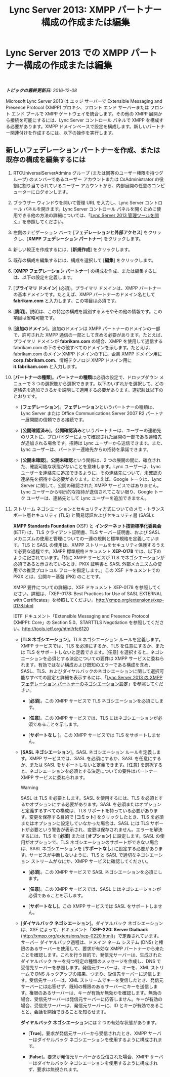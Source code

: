 ﻿---
title: 'Lync Server 2013: XMPP パートナー構成の作成または編集'
TOCTitle: XMPP パートナー構成の作成または編集
ms:assetid: 362dbe5e-8ee9-4aba-8c26-5907312b4a60
ms:mtpsurl: https://technet.microsoft.com/ja-jp/library/JJ552447(v=OCS.15)
ms:contentKeyID: 49115211
ms.date: 12/10/2016
mtps_version: v=OCS.15
ms.translationtype: HT
---

# Lync Server 2013 での XMPP パートナー構成の作成または編集

 

_**トピックの最終更新日:** 2016-12-08_

Microsoft Lync Server 2013 は エッジ サーバーで Extensible Messaging and Presence Protocol (XMPP) プロキシ、フロント エンド サーバーまたは フロント エンド プールで XMPP ゲートウェイを統合します。その他の XMPP 展開から接続を可能にするには、Lync Server コントロール パネルで XMPP を構成する必要があります。XMPP ドメインベースで設定を構成します。新しいパートナー関連付けを作成するには、以下の操作を実行します。

## 新しいフェデレーション パートナーを作成、または既存の構成を編集するには

1.  RTCUniversalServerAdmins グループ (または同等のユーザー権限を持つグループ) のメンバーであるユーザー アカウントまたは CsAdministrator の役割に割り当てられているユーザー アカウントから、内部展開の任意のコンピューターにログオンします。

2.  ブラウザー ウィンドウを開いて管理 URL を入力し、Lync Server コントロール パネルを開きます。Lync Server コントロール パネルを開くために使用できる他の方法の詳細については、「[Lync Server 2013 管理ツールを開く](lync-server-2013-open-lync-server-administrative-tools.md)」を参照してください。

3.  左側のナビゲーション バーで \[**フェデレーションと外部アクセス**\] をクリックし、\[**XMPP フェデレーション パートナー**\] をクリックします。

4.  新しい較正を作成するには、\[**新規作成**\] をクリックします。

5.  既存の構成を編集するには、構成を選択して \[**編集**\] をクリックします。

6.  \[**XMPP フェデレーション パートナー**\] の構成を作成、または編集するには、以下の設定を定義します。

7.  \[**プライマリ ドメイン**\] (必須)。プライマリ ドメインは、XMPP パートナーの基本ドメインです。たとえば、XMPP パートナーのドメイン名として **fabrikam.com** と入力します。この項目は必須です。

8.  \[**説明**\]。説明は、この特定の構成を識別するメモやその他の情報です。この項目は省略可能です。

9.  \[**追加のドメイン**\]。追加のドメインは XMPP パートナーのドメインの一部で、許可された XMPP 通信の一部として含める必要があります。たとえば、プライマリ ドメインが **fabrikam.com** の場合、XMPP を使用して通信する fabrikam.com の下のその他すべてのドメインを示します。たとえば、fabrikam.com のメイン XMPP ドメインの下に、企業 XMPP ドメイン用に **corp.fabrikam.com**、情報テクノロジ XMPP ドメイン用に **it.fabrikam.com** と入力します。

10. \[**パートナーの種類**\]。**パートナーの種類**は必須の設定で、ドロップダウン メニューで 3 つの選択肢から選択できます。以下のいずれかを選択して、どの連絡先を追加できるかを説明して適用する必要があります。選択肢は以下のとおりです。
    
      - \[**フェデレーション**\]。**フェデレーション**というパートナーの種類は、Lync Server または Office Communications Server 2007 R2 パートナー展開間の信頼できる接続です。
    
      - \[**公開確認済み**\]。**公開確認済み**というパートナーは、ユーザーの連絡先のリストに、プロバイダーによって確認された展開の一部である連絡先が追加される場合です。招待は Lync ユーザーから送信できます。また、Lync ユーザーは、パートナー連絡先からの招待を承諾できます。
    
      - \[**公開未確認**\]。**公開未確認**という関係は、2 つの展開の間に、確立された、確認可能な状態がないことを意味します。Lync ユーザーは、Lync ユーザーを連絡先に追加できるように、その連絡先について、未確認の連絡先を招待する必要があります。たとえば、Google トークは、Lync Server に関して、公開の確認された XMPP サービスではありません。Lync ユーザーから明示的な招待が送信されてこない限り、Google トーク ユーザーは、連絡先として Lync ユーザーを追加できません。

11. ストリーム ネゴシエーションとセキュリティ方式についてのメモ - トランスポート層セキュリティ (TLS) と簡易認証およびセキュリティ層 (SASL):
    
    **XMPP Standards Foundation** (XSF) と **インターネット技術標準化委員会** (IETF) は、TLS クライアント証明書、TLS サーバー証明書、および SASL メカニズムの使用と管理についての一連の規則と標準規格を定義しています。TLS と SASL の使用は、XMPP ストリームをセキュリティ保護するうえで必要な過程です。XMPP 標準規格ドキュメント **XEP-0178** では、以下のように記されています。「特に XMPP サービスが TLS でネゴシエーションが必須であると示されているとき、PKIX 証明書と SASL 外部メカニズムの使用での推奨プロトコル フローを指定します。」この XSF ドキュメントでの PKIX とは、公開キー基盤 (PKI) のことです。
    
    XMPP 要件についての詳細は、XSF ドキュメント XEP-0178 を参照してください。詳細は、「XEP-0178: Best Practices for Use of SASL EXTERNAL with Certificates」を参照してください。<http://xmpp.org/extensions/xep-0178.html>
    
    IETF ドキュメント「Extensible Messaging and Presence Protocol (XMPP): Core」の Section 5.0、STARTTLS Negotiation を参照してください。<http://tools.ietf.org/html/rfc6120>
    
      - \[**TLS ネゴシエーション**\]。TLS ネゴシエーション ルールを定義します。XMPP サービスでは、TLS を必須にするか、TLS を任意にするか、または TLS をサポートしないと定義できます。\[任意\] を選択すると、ネゴシエーションを必須とする決定についての要件は XMPP サービスに委ねられます。有効ではない構成および既知のエラーである構成を含め、SASL、TLS、およびダイヤルバックのネゴシエーションに関して選択可能なすべての設定と詳細を表示するには、「[Lync Server 2013 の XMPP フェデレーション パートナーのネゴシエーション設定](lync-server-2013-negotiation-settings-for-xmpp-federated-partners.md)」を参照してください。
        
          - \[**必須**\]。この XMPP サービスで TLS ネゴシエーションを必須にします。
        
          - \[**任意**\]。この XMPP サービスでは、TLS にはネゴシエーションが必須であることを示します。
        
          - \[**サポートなし** \]。この XMPP サービスでは TLS をサポートしません。
    
      - \[**SASL ネゴシエーション**\]。SASL ネゴシエーション ルールを定義します。XMPP サービスでは、SASL を必須にするか、SASL を任意にするか、または SASL をサポートしないと定義できます。\[任意\] を選択すると、ネゴシエーションを必須とする決定についての要件はパートナー XMPP サービスに委ねられます。
        

        > [!WARNING]
        > SASL は TLS を必要とします。SASL を使用するには、TLS を必須とするかオプションにする必要があります。SASL を必須またはオプションと定義するすべての構成は、TLS サポートを持っている必要があります。変更を保存する目的で [<STRONG>コミット</STRONG>] をクリックしたとき、TLS を必須またはオプションに設定していなかった場合は、SASL には TLS サポートが必要という警告が表示され、変更は保存されません。エラーを解決するには、TLS を [<STRONG>必須</STRONG>] または [<STRONG>オプション</STRONG>] に設定します。SASL の使用がオプションで、TLS ネゴシエーションのサポートができない場合は、SASL ネゴシエーションを [<STRONG>サポートなし</STRONG>] に設定する必要があります。サービスが中断しないように、TLS と SASL で適切なネゴシエーション ストリームがなにか、XMPP サービスに確認してください。

        
          - \[**必須**\]。この XMPP サービスで SASL ネゴシエーションを必須にします。
        
          - \[**任意**\]。この XMPP サービスでは、SASL にはネゴシエーションが必須であることを示します。
        
          - \[**サポートなし**\]。この XMPP サービスでは SASL をサポートしません。
    
      - \[**ダイヤルバック ネゴシエーション**\]。ダイヤルバック ネゴシエーションは、XSF によって、ドキュメント「**XEP-220: Server Dialback** (<http://xmpp.org/extensions/xep-0220.html>)」で定義されています。サーバー ダイヤルバック過程は、ドメイン ネーム システム (DNS) と権限のあるサーバーを使用して、要求が有効な XMPP パートナーから来たことを確認します。これを行う目的で、発信元サーバーは、生成されたダイヤルバック キーを持つ特定の種類のメッセージを作成し、DNS で受信先サーバーを参照します。発信元サーバーは、キーを、XML ストリームで DNS ルックアップの結果、つまり、受信先サーバーに送信します。受信先サーバーは、XML ストリームでキーを受信したとき、発信元サーバーには応答せず、既知の権限のあるサーバーにキーを送信します。権限のあるサーバーは、キーが有効か無効かを確認します。無効の場合、受信先サーバーは発信元サーバーに応答しません。キーが有効の場合、受信先サーバーは、発信元サーバーに、ID とキーが有効であることと、会話を開始できることを知らせます。
        
        **ダイヤルバック ネゴシエーション**には 2 つの有効な状態があります。
        
          - \[**True**\]。要求が発信元サーバーから受信されたとき、XMPP サーバーはダイヤルバック ネゴシエーションを使用するように構成されます。
        
          - \[**False**\]。要求が発信元サーバーから受信された場合、XMPP サーバーはダイヤルバック ネゴシエーションを使用するように構成されず、要求は無視されます。

